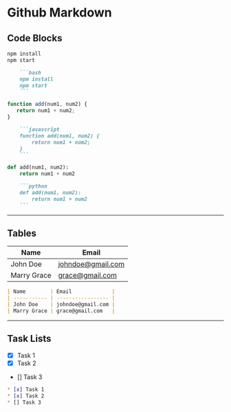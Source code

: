 # Github Markdown

## Code Blocks

```bash
npm install
npm start
```

```markdown
    ```bash
    npm install
    npm start
    ```
```

```javascript
function add(num1, num2) {
   return num1 + num2;
}
```

```markdown
    ```javascript
    function add(num1, num2) {
        return num1 + num2;
    }
    ```
```

```python
def add(num1, num2):
    return num1 + num2
```

```markdown
    ```python
    def add(num1, num2):
        return num1 + num2
    ```
```

---
## Tables
| Name        | Email             |
| ----------- | ----------------- |
| John Doe    | johndoe@gmail.com |
| Marry Grace | grace@gmail.com   |

```markdown
| Name        | Email             |
| ----------- | ----------------- |
| John Doe    | johndoe@gmail.com |
| Marry Grace | grace@gmail.com   |
```

---
## Task Lists
* [x] Task 1
* [x] Task 2
* [] Task 3

```markdown
* [x] Task 1
* [x] Task 2
* [] Task 3
```